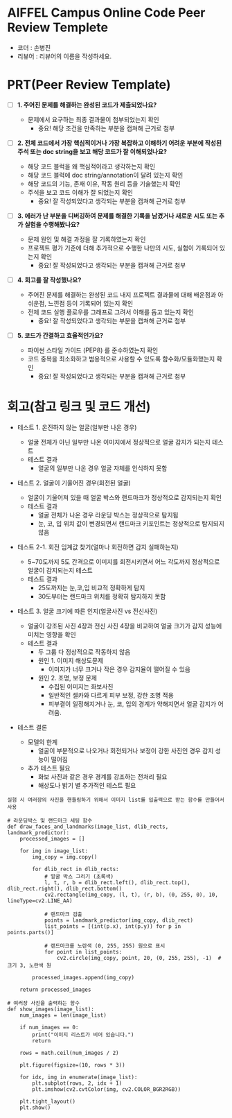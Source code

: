# AIFFEL Campus Online Code Peer Review Templete
- 코더 : 손병진
- 리뷰어 : 리뷰어의 이름을 작성하세요.


# PRT(Peer Review Template)
- [ ]  **1. 주어진 문제를 해결하는 완성된 코드가 제출되었나요?**
    - 문제에서 요구하는 최종 결과물이 첨부되었는지 확인
        - 중요! 해당 조건을 만족하는 부분을 캡쳐해 근거로 첨부
    
- [ ]  **2. 전체 코드에서 가장 핵심적이거나 가장 복잡하고 이해하기 어려운 부분에 작성된 
주석 또는 doc string을 보고 해당 코드가 잘 이해되었나요?**
    - 해당 코드 블럭을 왜 핵심적이라고 생각하는지 확인
    - 해당 코드 블럭에 doc string/annotation이 달려 있는지 확인
    - 해당 코드의 기능, 존재 이유, 작동 원리 등을 기술했는지 확인
    - 주석을 보고 코드 이해가 잘 되었는지 확인
        - 중요! 잘 작성되었다고 생각되는 부분을 캡쳐해 근거로 첨부
        
- [ ]  **3. 에러가 난 부분을 디버깅하여 문제를 해결한 기록을 남겼거나
새로운 시도 또는 추가 실험을 수행해봤나요?**
    - 문제 원인 및 해결 과정을 잘 기록하였는지 확인
    - 프로젝트 평가 기준에 더해 추가적으로 수행한 나만의 시도, 
    실험이 기록되어 있는지 확인
        - 중요! 잘 작성되었다고 생각되는 부분을 캡쳐해 근거로 첨부
        
- [ ]  **4. 회고를 잘 작성했나요?**
    - 주어진 문제를 해결하는 완성된 코드 내지 프로젝트 결과물에 대해
    배운점과 아쉬운점, 느낀점 등이 기록되어 있는지 확인
    - 전체 코드 실행 플로우를 그래프로 그려서 이해를 돕고 있는지 확인
        - 중요! 잘 작성되었다고 생각되는 부분을 캡쳐해 근거로 첨부
        
- [ ]  **5. 코드가 간결하고 효율적인가요?**
    - 파이썬 스타일 가이드 (PEP8) 를 준수하였는지 확인
    - 코드 중복을 최소화하고 범용적으로 사용할 수 있도록 함수화/모듈화했는지 확인
        - 중요! 잘 작성되었다고 생각되는 부분을 캡쳐해 근거로 첨부


# 회고(참고 링크 및 코드 개선)
- 테스트 1. 온진하지 않는 얼굴(일부만 나온 경우)
    - 얼굴 전체가 아닌 일부만 나온 이미지에서 정상적으로 얼굴 감지가 되는지 테스트
    - 테스트 결과
        - 얼굴의 일부만 나온 경우 얼굴 자체를 인식하지 못함

- 테스트 2. 얼굴이 기울어진 경우(회전된 얼굴)
    - 얼굴이 기울어져 있을 때 얼굴 박스와 랜드마크가 정상적으로 감지되는지 확인
    - 테스트 결과
        - 얼굴 전체가 나온 경우 라운딩 박스는 정상적으로 탐지됨
        - 눈, 코, 입 위치 값이 변경되면서 랜드마크 키포인트는 정상적으로 탐지되지 않음
- 테스트 2-1. 회전 임계값 찾기(얼마나 회전하면 감지 실패하는지)
    - 5~70도까지 5도 간격으로 이미지를 회전시키면서 어느 각도까지 정상적으로 얼굴이 감지되는지 테스트
    - 테스트 결과
        - 25도까지는 눈,코,입 비교적 정확하게 탐지
        - 30도부터는 랜드마크 위치를 정확히 탐지하지 못함

- 테스트 3. 얼굴 크기에 따른 인지(얼굴사진 vs 전신사진)
    - 얼굴이 강조된 사진 4장과 전신 사진 4장을 비교하여 얼굴 크기가 감지 성능에 미치는 영향을 확인
    - 테스트 결과
        - 두 그룹 다 정상적으로 작동하지 않음
        - 원인 1. 이미지 해상도문제
            - 이미지가 너무 크거나 작은 경우 감지율이 떨어질 수 있음
        - 원인 2. 조명, 보정 문제
            - 수집된 이미지는 화보사진
            - 일반적인 셀카와 다르게 피부 보정, 강한 조명 적용
            - 피부결이 일정해지거나 눈, 코, 입의 경계가 약해지면서 얼굴 감지가 어려움.

- 테스트 결론
    - 모델의 한계 
        - 얼굴이 부분적으로 나오거나 회전되거나 보정이 강한 사진인 경우 감지 성능이 떨어짐
    - 추가 테스트 필요
        - 화보 사진과 같은 경우 경계를 강조하는 전처리 필요
        - 해상도나 밝기 별 추가적인 테스트 필요

```
실험 시 여러장의 사진을 핸들링하기 위해서 이미지 list를 입출력으로 받는 함수를 만들어서 사용

# 라운딩박스 및 랜드마크 세팅 함수
def draw_faces_and_landmarks(image_list, dlib_rects, landmark_predictor):
    processed_images = []

    for img in image_list:
        img_copy = img.copy() 

        for dlib_rect in dlib_rects:
            # 얼굴 박스 그리기 (초록색)
            l, t, r, b = dlib_rect.left(), dlib_rect.top(), dlib_rect.right(), dlib_rect.bottom()
            cv2.rectangle(img_copy, (l, t), (r, b), (0, 255, 0), 10, lineType=cv2.LINE_AA)

            # 랜드마크 검출
            points = landmark_predictor(img_copy, dlib_rect)
            list_points = [(int(p.x), int(p.y)) for p in points.parts()]

            # 랜드마크를 노란색 (0, 255, 255) 원으로 표시
            for point in list_points:
                cv2.circle(img_copy, point, 20, (0, 255, 255), -1)  # 크기 3, 노란색 원

        processed_images.append(img_copy)

    return processed_images

# 여러장 사진을 출력하는 함수
def show_images(image_list):
    num_images = len(image_list)

    if num_images == 0:
        print("이미지 리스트가 비어 있습니다.")
        return
    
    rows = math.ceil(num_images / 2)
    
    plt.figure(figsize=(10, rows * 3))
    
    for idx, img in enumerate(image_list):
        plt.subplot(rows, 2, idx + 1)
        plt.imshow(cv2.cvtColor(img, cv2.COLOR_BGR2RGB)) 

    plt.tight_layout()
    plt.show()

```
